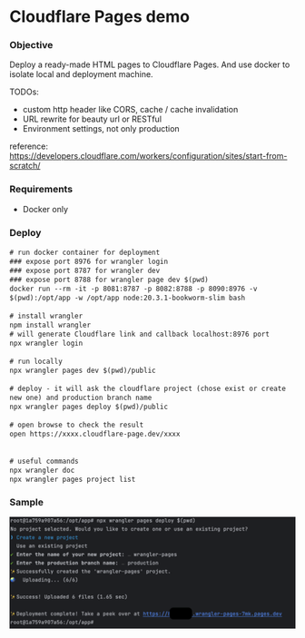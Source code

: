 # Cloudflare Pages demo



### Objective
Deploy a ready-made HTML pages to Cloudflare Pages. And use docker to isolate local and deployment machine.

TODOs:
- custom http header like CORS, cache / cache invalidation
- URL rewrite for beauty url or RESTful
- Environment settings, not only production

reference:
https://developers.cloudflare.com/workers/configuration/sites/start-from-scratch/

### Requirements
- Docker only


### Deploy
```shell
# run docker container for deployment
### expose port 8976 for wrangler login
### expose port 8787 for wrangler dev
### expose port 8788 for wrangler page dev $(pwd)
docker run --rm -it -p 8081:8787 -p 8082:8788 -p 8090:8976 -v $(pwd):/opt/app -w /opt/app node:20.3.1-bookworm-slim bash

# install wrangler
npm install wrangler
# will generate Cloudflare link and callback localhost:8976 port
npx wrangler login

# run locally
npx wrangler pages dev $(pwd)/public

# deploy - it will ask the cloudflare project (chose exist or create new one) and production branch name
npx wrangler pages deploy $(pwd)/public

# open browse to check the result
open https://xxxx.cloudflare-page.dev/xxxx


# useful commands
npx wrangler doc
npx wrangler pages project list
```

### Sample
![Cli](./doc/wrangler_page_deploy.png)

